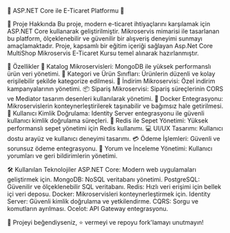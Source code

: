 🌟 ASP.NET Core ile E-Ticaret Platformu 🌟

🚀 Proje Hakkında
Bu proje, modern e-ticaret ihtiyaçlarını karşılamak için ASP.NET Core kullanarak geliştirilmiştir. Mikroservis mimarisi ile tasarlanan bu platform, ölçeklenebilir ve güvenilir bir alışveriş deneyimi sunmayı amaçlamaktadır. Proje, kapsamlı bir eğitim içeriği sağlayan Asp.Net Core MultiShop Mikroservis E-Ticaret Kursu temel alınarak hazırlanmıştır.

🎯 Özellikler
🛒 Katalog Mikroservisleri: MongoDB ile yüksek performanslı ürün veri yönetimi.
📂 Kategori ve Ürün Sınıfları: Ürünlerin düzenli ve kolay erişilebilir şekilde kategorize edilmesi.
💸 İndirim Mikroservisi: Özel indirim kampanyalarının yönetimi.
📦 Sipariş Mikroservisi: Sipariş süreçlerinin CORS ve Mediator tasarım desenleri kullanılarak yönetimi.
🐳 Docker Entegrasyonu: Mikroservislerin konteynerleştirilerek taşınabilir ve bağımsız hale getirilmesi.
🔐 Kullanıcı Kimlik Doğrulama: Identity Server entegrasyonu ile güvenli kullanıcı kimlik doğrulama süreçleri.
🛒 Redis ile Sepet Yönetimi: Yüksek performanslı sepet yönetimi için Redis kullanımı.
💻 UI/UX Tasarımı: Kullanıcı dostu arayüz ve kullanıcı deneyimi tasarımı.
💳 Ödeme İşlemleri: Güvenli ve sorunsuz ödeme entegrasyonu.
📝 Yorum ve İnceleme Yönetimi: Kullanıcı yorumları ve geri bildirimlerin yönetimi.

🛠️ Kullanılan Teknolojiler
ASP.NET Core: Modern web uygulamaları geliştirmek için.
MongoDB: NoSQL veritabanı yönetimi.
PostgreSQL: Güvenilir ve ölçeklenebilir SQL veritabanı.
Redis: Hızlı veri erişimi için bellek içi veri deposu.
Docker: Mikroservisleri konteynerleştirmek için.
Identity Server: Güvenli kimlik doğrulama ve yetkilendirme.
CQRS: Sorgu ve komutların ayrılması.
Ocelot: API Gateway entegrasyonu.

🌟 Projeyi beğendiyseniz, ⭐ vermeyi ve repoyu fork'lamayı unutmayın!

